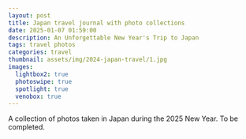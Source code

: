 ```yaml
---
layout: post
title: Japan travel journal with photo collections
date: 2025-01-07 01:59:00
description: An Unforgettable New Year's Trip to Japan
tags: travel photos
categories: travel
thumbnail: assets/img/2024-japan-travel/1.jpg
images:
  lightbox2: true
  photoswipe: true
  spotlight: true
  venobox: true
---
```


A collection of photos taken in Japan during the 2025 New Year. To be completed.
<!-- <img src="assets/img/2024-japan-travel/1.jpg"/> -->
